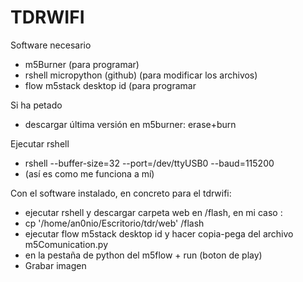 # TDRWIFI

Software necesario
  - m5Burner (para programar)
  - rshell micropython (github) (para modificar los archivos)
  - flow m5stack desktop id (para programar

Si ha petado 
  - descargar última versión en m5burner: erase+burn

Ejecutar rshell
  - rshell --buffer-size=32 --port=/dev/ttyUSB0 --baud=115200 
  - (así es como me funciona a mí)

Con el software instalado, en concreto para el tdrwifi:
  - ejecutar rshell y descargar carpeta web en /flash, en mi caso :
  - cp '/home/an0nio/Escritorio/tdr/web' /flash
  - ejecutar flow m5stack desktop id y hacer copia-pega del archivo m5Comunication.py
  - en la pestaña de python del m5flow + run (boton de play)
  - Grabar imagen 
